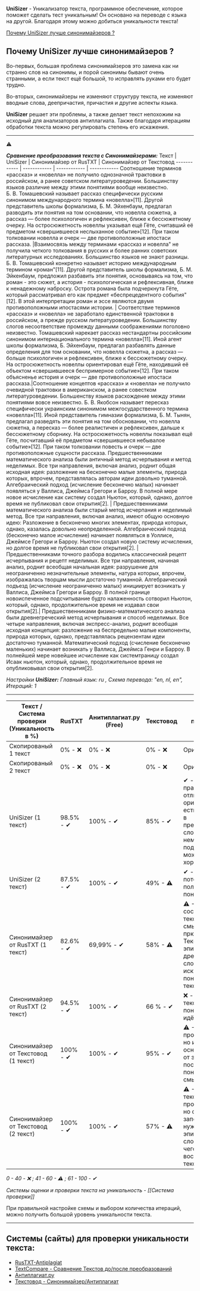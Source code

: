 **UniSizer** - Уникализатор текста, программное обеспечение, которое поможет сделать тест уникальным! Он основано на переводе с языка на другой. Благодаря этому можно добиться уникальности текста!

[Почему UniSizer лучше синонимайзеров ?](#Почему-UniSizer-лучше-синонимайзеров-)
## Почему UniSizer лучше синонимайзеров ?

Во-первых, большая проблема синонимайзеров это замена как ни странно слов на синонимы, и порой синонимы бывают очень странными, а если текст ещё большой, то исправлять руками его будет трудно.

Во-вторых, синонимайзеры не изменяют структуру текста, не изменяют вводные слова, деепричастия, причастия и другие аспекты языка.

**UniSizer** решает эти проблемы, а также делает текст непохожим  на исходный для анализаторов антиплагиата. Также благодаря итерациям обработки текста можно регулировать степень его искажения.

---

⚠

***Сравнение преобразования текста с Синонимайзерами:***
Текст | UniSizer | Синонимайзер от RusTXT | Синонимайзер от Текстовод
------------ | ------------ | ------------ | ------------
Соотношение терминов «рассказ» и «новелла» не получило однозначной трактовки в российском, а ранее советском литературоведении. Большинству языков различие между этими понятиями вообще неизвестно. Б. В. Томашевский называет рассказ специфически русским синонимом международного термина «новелла»[11]. Другой представитель школы формализма, Б. М. Эйхенбаум, предлагал разводить эти понятия на том основании, что новелла сюжетна, а рассказ — более психологичен и рефлексивен, ближе к бессюжетному очерку. На остросюжетность новеллы указывал ещё Гёте, считавший её предметом «свершившееся неслыханное событие»[12]. При таком толковании новелла и очерк — две противоположные ипостаси рассказа. |Взаимосвязь между терминами «рассказ и новелла" не получила четкого толкования в русских и более ранних советских литературных исследованиях. Большинство языков не знают разницы. Б. В. Томашевский конкретно называет историю международным термином «роман"[11]. Другой представитель школы формализма, Б. М. Эйкенбаум, предложил разбавить эти понятия, основываясь на том, что роман - это сюжет, а история - психологическая и рефлексивная, ближе к ненадежному наброску. Острота романа была подчеркнута Гёте, который рассматривал его как предмет «беспрецедентного события" [12]. В этой интерпретации роман и эссе являются двумя противоположными ипостасями истории.  | Соответствие терминов «рассказ» и «новелла» не заработало единственной трактовки в российском, а прежде русском литературоведении. Большинству слогов несоответствие промежду данными соображениями поголовно неизвестно. Томашевский нарекает рассказ нестандартны российским синонимом интернационального термина «новелла»[11]. Иной агент школы формализма, Б. Эйхенбаум, предлагал разбавлять данные определения для том основании, что новелла сюжетна, а рассказ — больше психологичен и рефлексивен, ближе к бессюжетному очерку. На остросюжетность новеллы ориентировал ещё Гёте, находивший её объектом «свершившееся беспримерное событие»[12]. При таком объясненье история и очерк — две противоположные ипостаси рассказа.|Соотношение концептов «рассказ» и «новелла» не получило очевидной трактовки в американском, а ранее совестком литературоведении. Большенству языков расхождение между этими понятиями вовсе неизвестно. Б. В. Якобсон называет пересказ специфически украинским синонимом межгосударственного термина «новелла»[11]. Иной представитель гимназии формализма, Б. М. Тынян, предлагал разведять эти понятия на том обосновании, что новелла сюжетна, а пересказ — более реалистичен и рефлексивен, дальше к бессюжетному сборнику. На остросюжетность новеллы показывал ещё Гёте, посчитавший её предметом «свершившееся небывалое событие»[12]. При таком толковании повесть и очерк — две противоположные сущности рассказа.
Предшественниками математического анализа были античный метод исчерпывания и метод неделимых. Все три направления, включая анализ, роднит общая исходная идея: разложение на бесконечно малые элементы, природа которых, впрочем, представлялась авторам идеи довольно туманной. Алгебраический подход (исчисление бесконечно малых) начинает появляться у Валлиса, Джеймса Грегори и Барроу. В полной мере новое исчисление как систему создал Ньютон, который, однако, долгое время не публиковал свои открытия[2]. | Предшественниками математического анализа были старый метод исчерпания и неделимый метод.   Все три направления, включая анализ, имеют общую основную идею: Разложение в бесконечно многих элементах, природа которых, однако, казалась довольно неопределенной.   Алгебраический подход (бесконечно малое исчисление) начинает появляться в Уоллисе, Джеймсе Грегори и Барроу.   Ньютон создал новую систему исчисления, но долгое время не публиковал свои открытия[2]. | Предшественниками точного разбора водились классический рецепт исчерпывания и рецепт неделимых. Все три направления, начиная анализ, роднит всеобщая начальная идея: разрушение для неограниченно незначительные элементы, натура которых, впрочем, изображалась творцам мысли достаточно туманной. Алгебраический подъезд (исчисление неограниченно малых) инициирует возникать у Валлиса, Джеймса Грегори и Барроу. В полной границе новоиспеченное подсчитывание будто налаженность сотворил Ньютон, который, однако, продолжительное время не издавал свои открытия[2].| Предшественниками физико-математического анализа были древнегреческий метод исчерпывания и способ неделимых. Все четыре направления, включая экспресс-анализ, роднит всеобщая исходная концепция: разложение на беспредельно малые компоненты, природа которых, однако, представлялась рецензентам идеи достаточно туманной. Математический подход (счисление бесконечно маленьких) начинает возникать у Валлиса, Джеймса Генри и Барроу. В полнейшей мере новейшее исчисление как системтраницу создал Исаак ньютон, который, однако, продолжительное время не опубликовывал свои открытия[2].

*Настройки* ***UniSizer:*** *Главный язык: ru , Схема перевода: "en, nl, en", Итераций: 1*

---

Текст / Система проверки (Уникальность в %) | RusTXT | Анитиплагиат.ру (Free) |  Текстовод  | Смысл / понятность текста
------------ | ------------ | ------------ | ------------ | --------
Скопированый 1 текст | 0% - ❌ | 0% - ❌ | 0% - ❌ | Оригинал
Скопированый 2 текст | 0% - ❌ | 0% - ❌ | 0% - ❌ | Оригинал
UniSizer (1 текст) | 98.5% - ✔ | 100% - ✔  | 85% - ✔ | ✔ - Смысыл практически не отличим от оригинала, но есть неточности в преобразовании слов. Но если немного подправить, можно получить хороший текст.
UniSizer (2 текст) | 87.5% - ✔ | 100% - ✔ | 49% - ⚠| ✔ - Смысл не потерян, текст польностью понятен.
Синонимайзер от RusTXT (1 текст) |82.6% - ✔ | 69,99% - ✔ | 58% - ⚠| ⚠ - Логическая состовляющая текста есть, а смысла прктически нет. Текст пестрит эпитетами и древнерусскими словами, что искажает понятность текста.
Синонимайзер от RusTXT (2 текст) | 94.5% - ✔ | 100% - ✔ | 66 % -  ✔| ❌ - Смысла в тексте нет, не понятно о чём идёт речь.
Синонимайзер от Текстовод (1 текст) | 100% - ✔ | 100% - ✔ | 95% - ✔ | ⚠ - Логика прослеживается, но искажена основная мысль, от этого пострадала понятность и смысл текста. 
Синонимайзер от Текстовод (2 текст) | 100% - ✔ | 100% - ✔ | 57% - ⚠ | ⚠ - Мысль в тексте прослеживается, но она заполнена не нужными эпититами и словами, из-за чего трудно воспринимать текст.

*0 - 40 - ❌ ; 41 - 60 - ⚠ ; 61 - 100 - ✔*

*Системы оценки и проверки текста на уникальность - [[Система проверки]]*

При правильной настройке схемы и выбором количества итераций, можно получить большой уровень уникальности текста.

---
## Системы (сайты) для проверки уникальности текста:
- [RusTXT-Antiplagiat](https://rustxt.ru/antiplagiat)
- [TextCompare - Сравнение Текстов до/после преобразований](https://textcompare.ru/)
- [Антиплагиат.ру](https://www.antiplagiat.ru/)
- [Текстовод - Синонимайзер/Антиплагиат](https://textovod.com/synonymizer)

